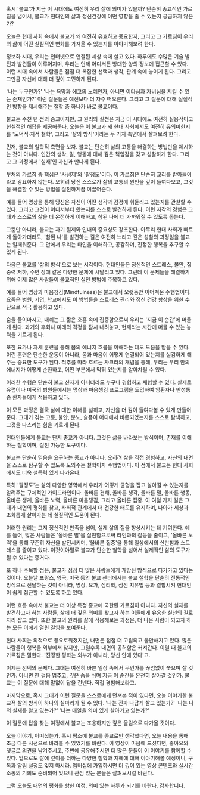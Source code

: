 혹시 '불교'가 지금 이 시대에도 여전히 우리 삶에 의미가 있을까?
단순히 종교적인 가르침을 넘어서, 불교가 현대인의 삶과 정신건강에 어떤 영향을 줄 수 있는지 궁금하지 않은가?

오늘은 현대 사회 속에서 불교가 왜 여전히 유효하고 중요한지, 그리고 그 가르침이 우리의 삶에 어떤 실질적인 변화를 가져올 수 있는지를 이야기해보려 한다.

정보화 시대, 우리는 인터넷으로 연결된 세상 속에 살고 있다. 하루에도 수많은 기술 발전과 발견들이 이루어지며, 우리는 언제 어디서든 방대한 양의 정보에 접근할 수 있다. 이런 시대 속에서 사람들은 점점 더 복잡한 선택과 생각, 관계 속에 놓이게 된다. 그리고 그만큼 자신에 대해 더 깊이 고민하게 된다.

'나는 누구인가?'
'나는 욕망과 에고의 노예인가, 아니면 이타심과 자비심을 지킬 수 있는 존재인가?'
이런 질문들은 예전보다 더 자주 떠오른다. 그리고 그 질문에 대해 실질적인 방향을 제시해주는 철학 중 하나가 바로 불교이다.

불교는 수천 년 전의 종교이지만, 그 원리와 실천은 지금 이 시대에도 여전히 실용적이고 현실적인 해답을 제공해준다. 오늘은 이 불교가 왜 현대 사회에서도 여전히 유의미한지를 '도덕적·지적 철학', 그리고 '삶의 방식'이라는 두 가지 측면에서 살펴보려 한다.

먼저, 불교의 철학적 측면을 보자.
불교는 단순히 삶의 고통을 해결하는 방법만을 제시하는 것이 아니다. 인간의 생각, 말, 행동에 대해 깊은 책임감을 갖고 성찰하게 한다. 그리고 그 과정에서 '실재'인 자신과 만나게 된다.

부처의 가르침 중 핵심은 '사성제'와 '팔정도'이다. 이 가르침은 단순히 교리를 받아들이라고 강요하지 않는다. 오히려 당신 스스로가 삶의 고통의 원인을 깊이 들여다보고, 그것을 해결할 수 있는 방법을 실천하게끔 이끌어준다.

예를 들어 명상을 통해 당신은 자신이 어떤 생각과 감정에 휘둘리고 있는지를 관찰할 수 있다. 그리고 그것이 어디서부터 왔는지를 스스로 발견하게 된다. 이런 자각의 경험은 그대가 스스로의 삶을 더 온전하게 이해하고, 참된 나에 더 가까워질 수 있도록 돕는다.

그뿐만 아니라, 불교는 자기 절제와 인내의 중요성도 강조한다. 아무리 현대 사회가 빠르게 돌아가더라도, '참된 나'를 발견하는 길은 여전히 느리고 깊은 성찰의 과정임을 불교는 일깨워준다. 그 안에서 우리는 타인을 이해하고, 공감하며, 진정한 행복을 추구할 수 있게 된다.

다음은 불교를 '삶의 방식'으로 보는 시각이다.
현대인들은 정신적인 스트레스, 불안, 집중력 저하, 수면 장애 같은 다양한 문제에 시달리고 있다. 그런데 이 문제들을 해결하기 위해 이제 많은 사람들이 불교적인 실천 방법에 주목하고 있다.

예를 들어 명상과 마음챙김(Mindfulness)은 불교에서 오랫동안 이어져온 수행법이다. 요즘은 병원, 기업, 학교에서도 이 방법들을 스트레스 관리와 정신 건강 향상을 위한 수단으로 적극 활용하고 있다.

숨을 들이마시고, 내쉬는 그 짧은 호흡 속에 집중함으로써 우리는 '지금 이 순간'에 머물게 된다. 과거의 후회나 미래의 걱정을 잠시 내려놓고, 현재라는 시간에 머물 수 있는 능력을 기르게 된다.

또한 요가나 자세 훈련을 통해 몸의 에너지 흐름을 이해하는 데도 도움을 받을 수 있다. 이런 훈련은 단순한 운동이 아니라, 몸과 마음이 어떻게 연결되어 있는지를 실감하게 해주는 중요한 도구가 된다. 척추를 따라 흐르는 차크라의 개념을 통해, 우리는 우리 안의 에너지가 어떻게 순환하고, 어떤 부분에서 막혀 있는지를 알아차릴 수 있다.

이러한 수행은 단순히 불교 신자가 아니더라도 누구나 경험하고 체험할 수 있다. 실제로 유럽이나 미국의 병원들에서는 명상과 마음챙김 프로그램을 도입하여 암환자나 만성통증 환자들에게 적용하고 있다.

이 모든 과정은 결국 삶에 대한 이해를 넓히고, 자신을 더 깊이 들여다볼 수 있게 만들어 준다. 그대가 겪는 고통, 불안, 분노, 슬픔이 어디에서 비롯되었는지를 스스로 탐색하고, 그것을 다스리는 힘을 기르게 된다.

현대인들에게 불교는 단지 종교가 아니다.
그것은 삶을 바라보는 방식이며, 존재를 이해하는 철학이며, 실천 가능한 도구이다.

불교는 단순히 믿음을 요구하는 종교가 아니다. 오히려 삶을 직접 경험하고, 자신의 내면을 스스로 탐구할 수 있도록 도와주는 철학이자 수행법이다. 이 점에서 불교는 현대 사회에서도 더욱 설득력 있게 다가온다.

특히 '팔정도'는 삶의 다양한 영역에서 우리가 어떻게 균형을 잡고 살아갈 수 있는지를 알려주는 구체적인 가이드라인이다. 올바른 견해, 올바른 생각, 올바른 말, 올바른 행동, 올바른 생계, 올바른 노력, 올바른 마음챙김, 그리고 올바른 집중. 이 여덟 가지 길은 그대가 내면의 평화를 찾고, 사회적 관계에서 더 건강한 태도를 유지하며, 나아가 세상과 조화롭게 살아가는 데 실질적인 도움이 된다.

이러한 원리는 그저 정신적인 만족을 넘어, 실제 삶의 질을 향상시키는 데 기여한다. 예를 들어, 많은 사람들은 '올바른 말'을 실천함으로써 타인과의 갈등을 줄이고, '올바른 노력'을 통해 꾸준히 자신을 발전시키며, '올바른 집중'을 통해 일상에서의 산만함과 스트레스를 줄이고 있다. 이것이야말로 불교가 단순한 철학을 넘어서 실제적인 삶의 도구가 될 수 있다는 증거다.

또 하나 주목할 점은, 불교가 점점 더 많은 사람들에게 개방된 방식으로 다가가고 있다는 것이다. 오늘날 프랑스, 영국, 미국 등의 불교 센터에서는 불교 철학을 단순히 전통적인 방식으로 전달하는 것이 아니라, 명상, 요가, 심리학, 심신 치유법 등과 결합시켜 현대인이 쉽게 접근할 수 있도록 하고 있다.

이런 흐름 속에서 불교는 더 이상 특정 종교에 국한된 가르침이 아니다. 자신의 실재를 발견하고자 하는 사람들, 삶에 더 깊은 의미를 찾고자 하는 이들에게 유용한 실천의 길로 자리 잡고 있다. 또한 불교의 원리를 삶에 적용해보는 과정은, 더 나은 사람이 되고자 하는 모든 이에게 열린 길임을 보여준다.

현대 사회는 외적으로 풍요로워졌지만, 내면은 점점 더 고립되고 불안해지고 있다. 많은 사람들이 행복을 외부에서 찾지만, 그럴수록 내면의 공허함은 커져간다. 이럴 때 불교의 가르침은 말한다. '진정한 평화는 외부가 아니라, 당신 안에 있다'고.

이제는 선택의 문제다. 그대는 여전히 바쁜 일상 속에서 무언가를 끊임없이 쫓으며 살 것인가. 아니면 한 걸음 멈추고, 깊은 숨을 쉬며 지금 이 순간을 온전히 살아갈 것인가. 불교는 이 질문에 대해 말없이 답을 건넨다. 직접 경험해보라고.

마지막으로, 혹시 그대가 이런 질문을 스스로에게 던져본 적이 있다면, 오늘 이야기한 불교적 삶의 방식이 하나의 실마리가 될 수 있다.
'나는 진짜 나답게 살고 있는가?'
'나는 나의 실재를 알고 있는가?'
'나는 매일을 의미 있게 살아가고 있는가?'

이 질문에 답을 찾는 여정에서 불교는 조용하지만 깊은 울림으로 다가올 것이다.

오늘 이야기, 어떠셨는가. 혹시 평소에 불교를 종교로만 생각했다면, 오늘 내용을 통해 조금 다른 시선으로 바라볼 수 있었기를 바란다.
이 영상이 마음에 드셨다면, 좋아요와 댓글로 의견을 남겨주시고, 주변에 공유해주시면 더 많은 분들이 이 이야기를 함께할 수 있다.
앞으로도 삶에 깊이를 더하는 다양한 철학과 지혜에 대해 이야기해볼 예정이니, 구독과 알림 설정도 잊지 마시라.
멤버십에 가입하시면 더 깊이 있는 영상 콘텐츠와 실시간 소통의 기회도 준비되어 있으니 관심 있는 분들은 살펴보시길 바란다.

그럼 오늘도 내면의 평화를 향한 여정, 의미 있는 하루가 되기를 바란다. 감사합니다.